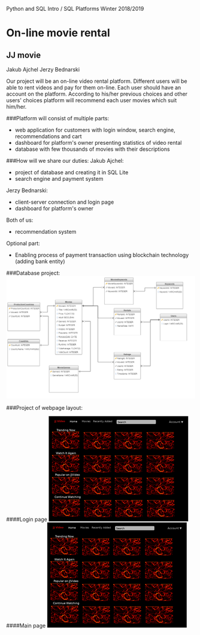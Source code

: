 Python and SQL Intro / SQL Platforms
Winter 2018/2019


# On-line movie rental
## JJ movie

Jakub Ajchel
Jerzy Bednarski


Our project will be an on-line video rental platform. Different users will be able to rent videos and pay for them on-line. Each user should have an account on the platform. According to his/her previous choices and other users' choices platform will recommend each user movies which suit him/her.

###Platform will consist of multiple parts:
- web application for customers with login window, search engine, recommendations and cart
- dashboard for platform's owner presenting statistics of video rental
- database with few thousands of movies with their descriptions




###How will we share our duties:
Jakub Ajchel:
- project of database and creating it in SQL Lite
- search engine and payment system

Jerzy Bednarski:
- client-server connection and login page
- dashboard for platform's owner

Both of us:
- recommendation system

Optional part:
- Enabling process of payment transaction using blockchain technology (adding bank entity)

###Database project:
![Database diagram](DataBaseModel.png)

###Project of webpage layout:

####Login page
![Login Page](LoginPage.png)
####Main page
![Main Page](MainPage.png)
